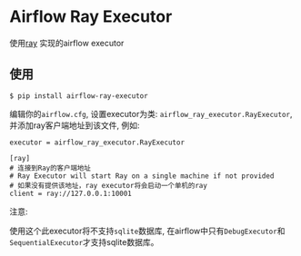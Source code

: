 # Airflow Ray Executor
使用[ray](https://github.com/ray-project/ray) 实现的airflow executor

## 使用

```shell
$ pip install airflow-ray-executor
```

编辑你的``airflow.cfg``, 设置executor为类: `airflow_ray_executor.RayExecutor`, 并添加ray客户端地址到该文件, 例如:

```pycon
executor = airflow_ray_executor.RayExecutor

[ray]
# 连接到Ray的客户端地址
# Ray Executor will start Ray on a single machine if not provided
# 如果没有提供该地址，ray executor将会启动一个单机的ray
client = ray://127.0.0.1:10001
```

注意:

使用这个此executor将不支持```sqlite```数据库, 在airflow中只有```DebugExecutor```和```SequentialExecutor```才支持sqlite数据库。